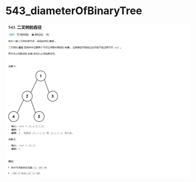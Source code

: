 # 543_diameterOfBinaryTree

![543_diameterOfBinaryTree](../../assets/imgs/543_diameterOfBinaryTree.png)
